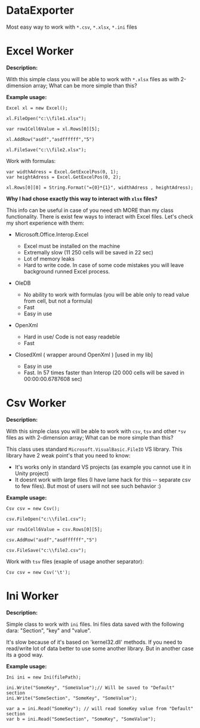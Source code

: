 # DataExporter

Most easy way to work with ```*.csv```, ```*.xlsx```, ```*.ini``` files

# Excel Worker

**Description:**

With this simple class you will be able to work with ```*.xlsx``` files as with 2-dimension array; What can be more simple than this?

**Example usage:**


```
Excel xl = new Excel();

xl.FileOpen("c:\\file1.xlsx");

var row1Cell6Value = xl.Rows[0][5];

xl.AddRow("asdf","asdffffff","5")

xl.FileSave("c:\\file2.xlsx");
```

Work with formulas:

```
var widthAdress = Excel.GetExcelPos(0, 1);
var heightAdress = Excel.GetExcelPos(0, 2);

xl.Rows[0][0] = String.Format("={0}*{1}", widthAdress , heightAdress);
```

**Why I had chose exactly this way to interact with ```xlsx``` files?**

This info can be useful in case of you need sth MORE than my class functionality. There is exist few ways to interact with Excel files. Let's check my short experience with them:

* Microsoft.Office.Interop.Excel

  * Excel must be installed on the machine
  * Extremally slow (11 250 cells will be saved in 22 sec)
  * Lot of memory leaks
  * Hard to write code. In case of some code mistakes you will leave background runned Excel process.

* OleDB
  * No ability to work with formulas (you will be able only to read value from cell, but not a formula)
  * Fast
  * Easy in use

* OpenXml
  * Hard in use/ Code is not easy readeble
  * Fast

* ClosedXml ( wrapper around OpenXml ) [used in my lib]
  * Easy in use
  * Fast. In 57 times faster than Interop  (20 000 cells will be saved in 00:00:00.6787608 sec)

# Csv Worker

**Description:**

With this simple class you will be able to work with ```csv```, ```tsv``` and other ```*sv``` files as with 2-dimension array; What can be more simple than this?

This class uses standard ```Microsoft.VisualBasic.FileIO``` VS library. This library have 2 weak point's that you need to know:

* It's works only in standard VS projects (as example you cannot use it in Unity project)
* It doesnt work with large files (I have lame hack for this -- separate csv to few files). But most of users will not see such behavior :)

**Example usage:**

```
Csv csv = new Csv();

csv.FileOpen("c:\\file1.csv");

var row1Cell6Value = csv.Rows[0][5];

csv.AddRow("asdf","asdffffff","5")

csv.FileSave("c:\\file2.csv");
```

Work with ```tsv``` files (exaple of usage another separator):

```
Csv csv = new Csv('\t');
```

# Ini Worker

**Description:**

Simple class to work with ```ini``` files. Ini files data saved with the following dara: "Section", "key" and "value".

It's slow because of it's based on 'kernel32.dll' methods. If you need to read/write lot of data better to use some another library. But in another case its a good way.


**Example usage:**

```
Ini ini = new Ini(filePath);

ini.Write("SomeKey", "SomeValue");// Will be saved to "Default" section
ini.Write("SomeSection", "SomeKey", "SomeValue");

var a = ini.Read("SomeKey"); // will read SomeKey value from "Default" section
var b = ini.Read("SomeSection", "SomeKey", "SomeValue");
```
